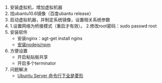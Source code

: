 1. 安装虚拟机，增加虚拟机器
1. 找ubantu10.6镜像（百度ubantu release）
1. 启动虚拟机器，并制定系统镜像，设置相关系统参数
1. 1.设置网络为桥接模式（重启才有效）。 2.修改root密码：sudo passwd root
1. 安装软件
    * 安装nginx：agt-get install nginx
    * [安装nodejs/npm](https://tecadmin.net/install-latest-nodejs-npm-on-ubuntu/)
1. 方便设置
    * 开启粘贴板共享
    * 开启多个terminator
1. 问题解决
    * [Ubuntu Server 命令行下全是菱形](https://blog.csdn.net/wszll_Alex/article/details/50095409)